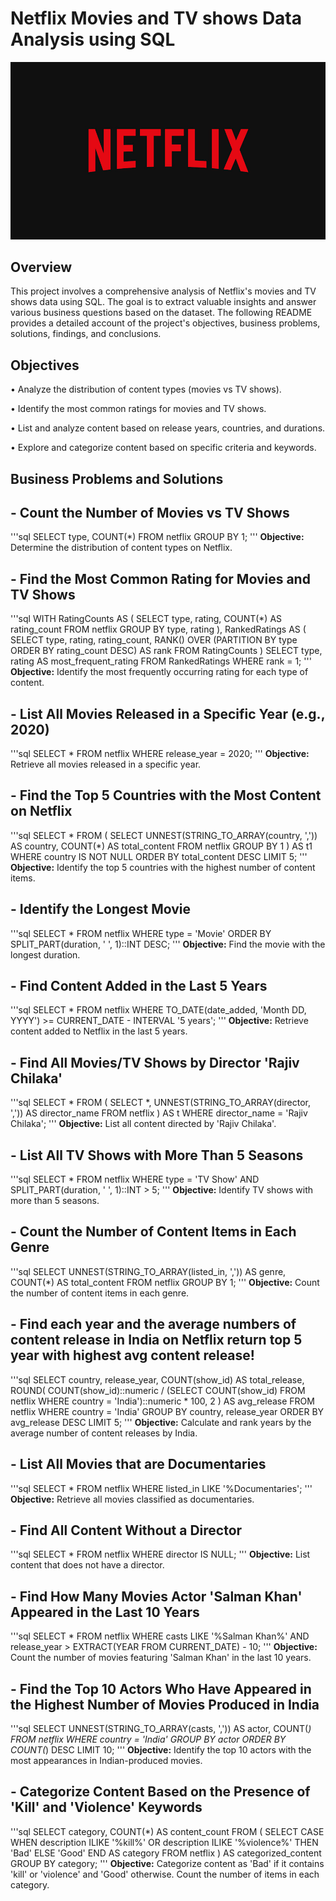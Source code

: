 # Netflix Movies and TV shows Data Analysis using SQL

![Netflix Logo](https://github.com/2004289/netflix_sql_project/blob/main/BrandAssets_Logos_01-Wordmark.jpg)

## Overview
This project involves a comprehensive analysis of Netflix's movies and TV shows data using SQL. The goal is to extract valuable insights and answer various business questions based on the dataset. The following README provides a detailed account of the project's objectives, business problems, solutions, findings, and conclusions.

## Objectives

•	Analyze the distribution of content types (movies vs TV shows).

•	Identify the most common ratings for movies and TV shows.

•	List and analyze content based on release years, countries, and durations.

•	Explore and categorize content based on specific criteria and keywords.

## Business Problems and Solutions
## - Count the Number of Movies vs TV Shows
'''sql
SELECT 
    type,
    COUNT(*)
FROM netflix
GROUP BY 1;
'''
**Objective:** Determine the distribution of content types on Netflix.

## - Find the Most Common Rating for Movies and TV Shows
'''sql
WITH RatingCounts AS (
    SELECT 
        type,
        rating,
        COUNT(*) AS rating_count
    FROM netflix
    GROUP BY type, rating
),
RankedRatings AS (
    SELECT 
        type,
        rating,
        rating_count,
        RANK() OVER (PARTITION BY type ORDER BY rating_count DESC) AS rank
    FROM RatingCounts
)
SELECT 
    type,
    rating AS most_frequent_rating
FROM RankedRatings
WHERE rank = 1;
'''
**Objective:** Identify the most frequently occurring rating for each type of content.

## - List All Movies Released in a Specific Year (e.g., 2020)
'''sql
SELECT * 
FROM netflix
WHERE release_year = 2020;
'''
**Objective:** Retrieve all movies released in a specific year.

## - Find the Top 5 Countries with the Most Content on Netflix
'''sql
SELECT * 
FROM
(
    SELECT 
        UNNEST(STRING_TO_ARRAY(country, ',')) AS country,
        COUNT(*) AS total_content
    FROM netflix
    GROUP BY 1
) AS t1
WHERE country IS NOT NULL
ORDER BY total_content DESC
LIMIT 5;
'''
**Objective:** Identify the top 5 countries with the highest number of content items.

## - Identify the Longest Movie
'''sql
SELECT 
    *
FROM netflix
WHERE type = 'Movie'
ORDER BY SPLIT_PART(duration, ' ', 1)::INT DESC;
'''
**Objective:** Find the movie with the longest duration.

## - Find Content Added in the Last 5 Years
'''sql
SELECT *
FROM netflix
WHERE TO_DATE(date_added, 'Month DD, YYYY') >= CURRENT_DATE - INTERVAL '5 years';
'''
**Objective:** Retrieve content added to Netflix in the last 5 years.

## - Find All Movies/TV Shows by Director 'Rajiv Chilaka'
'''sql
SELECT *
FROM (
    SELECT 
        *,
        UNNEST(STRING_TO_ARRAY(director, ',')) AS director_name
    FROM netflix
) AS t
WHERE director_name = 'Rajiv Chilaka';
'''
**Objective:** List all content directed by 'Rajiv Chilaka'.

## - List All TV Shows with More Than 5 Seasons
'''sql
SELECT *
FROM netflix
WHERE type = 'TV Show'
  AND SPLIT_PART(duration, ' ', 1)::INT > 5;
'''
**Objective:** Identify TV shows with more than 5 seasons.

## - Count the Number of Content Items in Each Genre
'''sql
SELECT 
    UNNEST(STRING_TO_ARRAY(listed_in, ',')) AS genre,
    COUNT(*) AS total_content
FROM netflix
GROUP BY 1;
'''
**Objective:** Count the number of content items in each genre.

## - Find each year and the average numbers of content release in India on Netflix return top 5 year with highest avg content release!
'''sql
SELECT 
    country,
    release_year,
    COUNT(show_id) AS total_release,
    ROUND(
        COUNT(show_id)::numeric /
        (SELECT COUNT(show_id) FROM netflix WHERE country = 'India')::numeric * 100, 2
    ) AS avg_release
FROM netflix
WHERE country = 'India'
GROUP BY country, release_year
ORDER BY avg_release DESC
LIMIT 5;
'''
**Objective:** Calculate and rank years by the average number of content releases by India.

## - List All Movies that are Documentaries
'''sql
SELECT * 
FROM netflix
WHERE listed_in LIKE '%Documentaries';
'''
**Objective:** Retrieve all movies classified as documentaries.

## - Find All Content Without a Director
'''sql
SELECT * 
FROM netflix
WHERE director IS NULL;
'''
**Objective:** List content that does not have a director.

## - Find How Many Movies Actor 'Salman Khan' Appeared in the Last 10 Years
'''sql
SELECT * 
FROM netflix
WHERE casts LIKE '%Salman Khan%'
  AND release_year > EXTRACT(YEAR FROM CURRENT_DATE) - 10;
'''
**Objective:** Count the number of movies featuring 'Salman Khan' in the last 10 years.

## - Find the Top 10 Actors Who Have Appeared in the Highest Number of Movies Produced in India
'''sql
SELECT 
    UNNEST(STRING_TO_ARRAY(casts, ',')) AS actor,
    COUNT(*)
FROM netflix
WHERE country = 'India'
GROUP BY actor
ORDER BY COUNT(*) DESC
LIMIT 10;
'''
**Objective:** Identify the top 10 actors with the most appearances in Indian-produced movies.

## - Categorize Content Based on the Presence of 'Kill' and 'Violence' Keywords
'''sql
SELECT 
    category,
    COUNT(*) AS content_count
FROM (
    SELECT 
        CASE 
            WHEN description ILIKE '%kill%' OR description ILIKE '%violence%' THEN 'Bad'
            ELSE 'Good'
        END AS category
    FROM netflix
) AS categorized_content
GROUP BY category;
'''
**Objective:** Categorize content as 'Bad' if it contains 'kill' or 'violence' and 'Good' otherwise. Count the number of items in each category.


